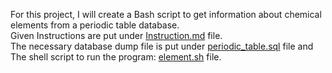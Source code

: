 For this project, I will create a Bash script to get information about chemical elements from a periodic table database.</br>
Given Instructions are put under [Instruction.md](https://github.com/Cappu123/freeCodeCamp_Relational_Databases_Course/blob/main/Build%20a%20Periodic%20Table%20Database/instructions.md) file.</br>
The necessary database dump file is put under [periodic_table.sql](https://github.com/Cappu123/freeCodeCamp_Relational_Databases_Course/blob/main/Build%20a%20Periodic%20Table%20Database/periodic_table.sql) file and</br>
The shell script to run the program: [element.sh](https://github.com/Cappu123/freeCodeCamp_Relational_Databases_Course/blob/main/Build%20a%20Periodic%20Table%20Database/element.sh) file.

